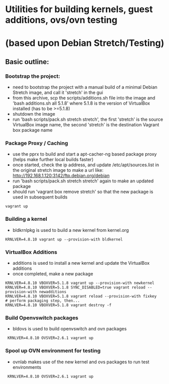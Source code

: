 # Utilities for building kernels, guest additions, ovs/ovn testing
# (based upon Debian Stretch/Testing)

## Basic outline:

### Bootstrap the project:
* need to bootstrap the project with a manual build of a minimal Debian Stretch image, and call it 'stretch' in the gui
* from this archive, scp the scripts/additions.sh file into the image and 'bash additions.sh all 5.1.8' where 5.1.8 is the version of VirtualBox installed (has to be >=5.1.8)
* shutdown the image
* run 'bash scripts/pack.sh stretch stretch', the first 'stretch' is the source VirtualBox image name, the second 'stretch' is the destination Vagrant box package name

### Package Proxy / Caching
* use the pprx to build and start a apt-cacher-ng based package proxy (helps make further local builds faster)
* once started, check the ip address, and update /etc/apt/sources.list in the original stretch image to make a url like:  http://192.168.1.120:3142/ftp.debian.org/debian
* run 'bash scripts/pack.sh stretch stretch' again to make an updated package 
* should run 'vagrant box remove stretch' so that the new package is used in subsequent builds
```
vagrant up
```

### Building a kernel
* bldkrnlpkg is used to build a new kernel from kernel.org
```
KRNLVER=4.8.10 vagrant up --provision-with bldkernel
```

### VirtualBox Additions
* additions is used to install a new kernel and update the VirtualBox additions
* once completed, make a new package
```
KRNLVER=4.8.10 VBOXVER=5.1.8 vagrant up --provision-with newkernel
KRNLVER=4.8.10 VBOXVER=5.1.8 SYNC_DISABLED=true vagrant reload --provision-with newadditions
KRNLVER=4.8.10 VBOXVER=5.1.8 vagrant reload --provision-with fixkey
# perform packaging step, then...
KRNLVER=4.8.10 VBOXVER=5.1.8 vagrant destroy -f
```

### Build Openvswitch packages
* bldovs is used to build openvswitch and ovn packages
```
 KRNLVER=4.8.10 OVSVER=2.6.1 vagrant up
```

### Spool up OVN environment for testing
* ovnlab makes use of the new kernel and ovs packages to run test environments
```
 KRNLVER=4.8.10 OVSVER=2.6.1 vagrant up
```
